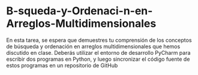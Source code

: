 # B-squeda-y-Ordenaci-n-en-Arreglos-Multidimensionales
En esta tarea, se espera que demuestres tu comprensión de los conceptos de búsqueda y ordenación en arreglos multidimensionales que hemos discutido en clase. Deberás utilizar el entorno de desarrollo PyCharm para escribir dos programas en Python, y luego sincronizar el código fuente de estos programas en un repositorio de GitHub
